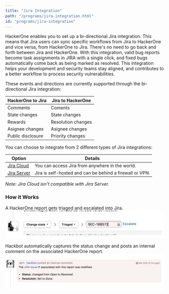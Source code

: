 ```yaml
---
title: "Jira Integration"
path: "/programs/jira-integration.html"
id: "programs/jira-integration"
---
```


HackerOne enables you to set up a bi-directional Jira integration. This means that Jira users can sync specific workflows from Jira to HackerOne and vice versa, from HackerOne to Jira. There's no need to go back and forth between Jira and HackerOne. With this integration, valid bug reports become task assignments in JIRA with a single click, and fixed bugs automatically come back as being marked as resolved. This integration helps your development and security teams stay aligned, and contributes to a better workflow to process security vulnerabilities.

These events and directions are currently supported through the bi-directional Jira integration: 

HackerOne to Jira | Jira to HackerOne
----------------- | -------------------
Comments | Coments
State changes | State changes
Rewards | Resolution changes
Asignee changes | Asignee changes
Public disclosure | Priority changes

You can choose to integrate from 2 different types of Jira integrations:

Option | Details
------ | -------
[Jira Cloud](jira-cloud-integration.html) | You can access Jira from anywhere in the world. 
[Jira Server](jira-server-integration.html)| Jira is self-hosted and can be behind a firewall or VPN. 

<i>Note: Jira Cloud isn't compatible with Jira Server.</i>

### How it Works
A HackerOne report gets triaged and escalated into Jira. 
![jira-integration-1](./images/jira-integration.png)

Hackbot automatically captures the status change and posts an internal comment on the associated HackerOne report. 
![jira-integration-2](./images/jira-cloud-4.png)
